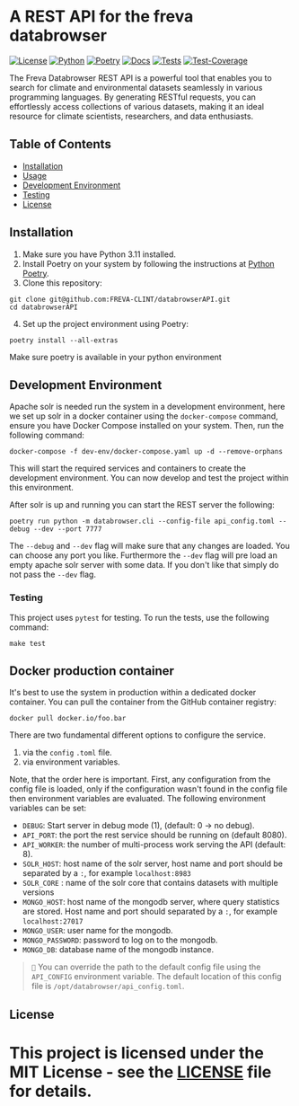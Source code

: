 # A REST API for the freva databrowser

[![License](https://img.shields.io/badge/License-BSD-purple.svg)](LICENSE)
[![Python](https://img.shields.io/badge/python-3.11-purple.svg)](https://www.python.org/downloads/release/python-311/)
[![Poetry](https://img.shields.io/badge/poetry-1.5.1-purple)](https://python-poetry.org/)
[![Docs](https://img.shields.io/badge/API-Doc-green.svg)](https://freva-clint.github.io/databrowserAPI)
[![Tests](https://github.com/FREVA-CLINT/databrowserAPI/actions/workflows/ci_job.yml/badge.svg)](https://github.com/FREVA-CLINT/databrowserAPI/actions)
[![Test-Coverage](https://codecov.io/github/FREVA-CLINT/databrowserAPI/branch/init/graph/badge.svg?token=dGhXxh7uP3)](https://codecov.io/github/FREVA-CLINT/databrowserAPI)

The Freva Databrowser REST API is a powerful tool that enables you to search
for climate and environmental datasets seamlessly in various programming
languages. By generating RESTful requests, you can effortlessly access
collections of various datasets, making it an ideal resource for climate
scientists, researchers, and data enthusiasts.

## Table of Contents

- [Installation](#installation)
- [Usage](#usage)
- [Development Environment](#development-environment)
- [Testing](#testing)
- [License](#license)

## Installation

1. Make sure you have Python 3.11 installed.
2. Install Poetry on your system by following the instructions at [Python Poetry](https://python-poetry.org/).
3. Clone this repository:

```console
git clone git@github.com:FREVA-CLINT/databrowserAPI.git
cd databrowserAPI
```

4. Set up the project environment using Poetry:

```console
poetry install --all-extras
```

Make sure poetry is available in your python environment

## Development Environment
Apache solr is needed run the system in a development environment, here we
set up solr in a docker container using the `docker-compose` command, ensure
you have Docker Compose installed on your system.
Then, run the following command:

```console
docker-compose -f dev-env/docker-compose.yaml up -d --remove-orphans
```
This will start the required services and containers to create the development
environment. You can now develop and test the project within this environment.

After solr is up and running you can start the REST server the following:

```console
poetry run python -m databrowser.cli --config-file api_config.toml --debug --dev --port 7777
```

The ``--debug`` and ``--dev`` flag will make sure that any changes are loaded.
You can choose any port you like. Furthermore the ``--dev`` flag will pre
load an empty apache solr server with some data. If you don't like that
simply do not pass the ``--dev`` flag.

### Testing

This project uses `pytest` for testing. To run the tests, use the following
command:

```console
make test
```
## Docker production container
It's best to use the system in production within a dedicated docker container.
You can pull the container from the GitHub container registry:

```console
docker pull docker.io/foo.bar
```

There are two fundamental different options to configure the service.

1. via the `config` ``.toml`` file.
2. via environment variables.

Note, that the order here is important. First, any configuration from the
config file is loaded, only if the configuration wasn't found in the config
file then environment variables are evaluated. The following environment
variables can be set:

- ``DEBUG``: Start server in debug mode (1), (default: 0 -> no debug).
- ``API_PORT``: the port the rest service should be running on (default 8080).
- ``API_WORKER``: the number of multi-process work serving the API (default: 8).
- ``SOLR_HOST``: host name of the solr server, host name and port should be
                 separated by a ``:``, for example ``localhost:8983``
- ``SOLR_CORE`` : name of the solr core that contains datasets with multiple
                  versions
- ``MONGO_HOST``: host name of the mongodb server, where query statistics are
                 stored. Host name and port should separated by a ``:``, for
                 example ``localhost:27017``
- ``MONGO_USER``: user name for the mongodb.
- ``MONGO_PASSWORD``: password to log on to the mongodb.
- ``MONGO_DB``: database name of the mongodb instance.

> ``📝`` You can override the path to the default config file using the ``API_CONFIG``
         environment variable. The default location of this config file is
         ``/opt/databrowser/api_config.toml``.

## License

This project is licensed under the MIT License - see the [LICENSE](LICENSE) file for details.
=======
